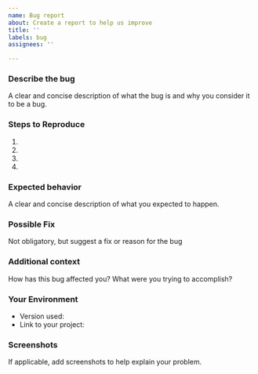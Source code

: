 ```yaml
---
name: Bug report
about: Create a report to help us improve
title: ''
labels: bug
assignees: ''

---
```


### Describe the bug
A clear and concise description of what the bug is and why you consider it to be a bug.

### Steps to Reproduce
<!--- Provide a link to a live example, or an unambiguous set of steps to -->
<!--- reproduce this bug. Include code to reproduce, if relevant -->
1.
2.
3.
4.

### Expected behavior
A clear and concise description of what you expected to happen.

### Possible Fix
Not obligatory, but suggest a fix or reason for the bug

### Additional context
How has this bug affected you? What were you trying to accomplish?

### Your Environment
<!--- Include as many relevant details about the environment you experienced the bug in -->
-  Version used:
-  Link to your project:

### Screenshots
If applicable, add screenshots to help explain your problem.
